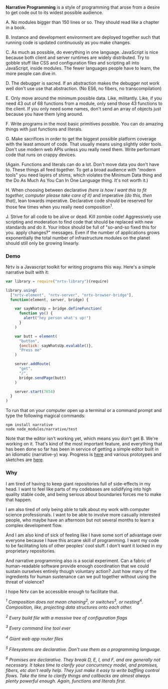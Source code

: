 
**Narrative Programming** is a style of programming that arose from a desire to get code out to its widest possible audience.

A. No modules bigger than 150 lines or so. They should read like a chapter in a book.

B. Instance and development environment are deployed together such that running code is updated continuously as you make changes.

C. As much as possible, do everything in one language. JavaScript is nice because both client and server runtimes are widely distributed. Try to gobble stuff like CSS and configuration files and scripting all into JavaScript, inside modules. The fewer languages people have to learn, the more people can dive in.

D. The debugger is sacred. If an abstraction makes the debugger not work well don't use use that abstraction. (No ES6, no fibers, no transcompilation)

E. Only move around the minimum possible data. Like, militantly. Like, if you need 43 out of 68 functions from a module, only send those 43 functions to the client. If you only need some names, don't send an array of objects just because you have them lying around.

F. Write programs in the most basic primitives possible. You can do amazing things with just functions and literals.

G. Make sacrifices in order to get the biggest possible platform coverage with the least amount of code. That usually means using slightly older tools. Don't use modern web APIs unless you really need them. Write performant code that runs on crappy devices.

(Again. Functions and literals can do a lot. Don't move data you don't have to. These things all feed together. To get a broad audience with "modern tools" you need layers of shims, which violates the Minimum Data thing and the Do As Much As You Can In One Language thing. It's not worth it.)

H. When choosing between declarative *(here is how I want this to fit together, computer please take care of it)* and imperative *(do this, then that)*, lean towards imperative. Declarative code should be reserved for those few times when you really need composition<sup>1</sup>.

J. Strive for all code to be alive or dead. Kill zombie code! Aggressively use scripting and moderation to find code that should be replaced with new standards and do it. Your inbox should be full of "so-and-so fixed this for you. apply changes?" messages. Even if the number of applications grows exponentially the total number of infrastructure modules on the planet should still only be growing linearly.

### Demo

Nrtv is a Javascript toolkit for writing programs this way. Here's a  simple narrative built with it:

```Javascript
var library = require("nrtv-library")(require)

library.using(
  ["nrtv-element", "nrtv-server", "nrtv-browser-bridge"],
  function(element, server, bridge) {

    var sayWhatsUp = bridge.defineFunction(
      function yo() {
        alert("hey person what's up!")
      }
    )

    var butt = element(
      "button",
      {onclick: sayWhatsUp.evalable()},
      "Press me"
    )

    server.addRoute(
      "get",
      "/",
      bridge.sendPage(butt)
    )

    server.start(7654)
  }
)
```

To run that on your computer open up a terminal or a command prompt and type the following magical commands:

    npm install narrative
    node node_modules/narrative/test

Note that the editor isn't working yet, which means you don't get B. We're working on it. That's kind of the most important feature, and everything that has been done so far has been in service of getting a simple editor built in an idiomatic (narrative-y) way. Progress is [here](https://github.com/erikpukinskis/nrtv-editor) and various prototypes and sketches are [here](https://github.com/erikpukinskis/prototype-narrative-editor).

### Why

I am tired of having to keep giant repositories full of side-effects in my head. I want to feel like parts of my codebases are solidifying into high quality stable code, and being serious about boundaries forces me to make that happen.

I am also tired of only being able to talk about my work with computer science professionals. I want to be able to involve more casually interested people, who maybe have an afternoon but not several months to learn a complex development flow.

And I am also kind of sick of feeling like I have some sort of advantage over everyone because I have this arcane skill of programming. I want my code to be facilitating lots of other peoples' cool stuff. I don't want it locked in my proprietary repositories.

And narrative programming also is a social experiment. Can a fabric of human-readable software provide enough coordination that we could sustain ourselves entirely though voluntary action? Just how many of the ingredients for human sustenance can we pull together without using the threat of violence?

I hope Nrtv can be accessible enough to facilitate that.

*<sup>1</sup> Composition does not mean chaining<sup>2</sup>, or switches<sup>3</sup>, or nesting<sup>4</sup>. Composition, like, projecting data structures onto each other.*

*<sup>2</sup> Every build file with a massive tree of configuration flags*

*<sup>3</sup> Every command line tool ever*

*<sup>4</sup> Giant web app router files*

*<sup>5</sup> Filesystems are declarative. Don't use them as a programming language.*

*<sup>6</sup> Promises are declarative. They break D, E, I, and F, and are generally not necessary. It takes time to clarify your concurrency model, and promises, fibers, etc don't really help. They just make it easy to write baffling control flows. Take the time to clarify things and callbacks are almost always plenty powerful enough. Again, functions and literals first.*
